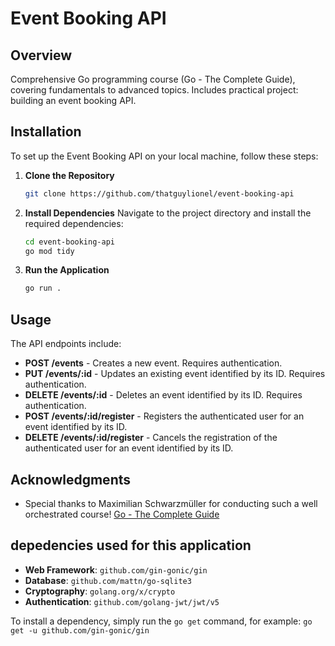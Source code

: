 # Event Booking API

## Overview

Comprehensive Go programming course (Go - The Complete Guide), covering fundamentals to advanced topics. Includes practical project: building an event booking API.

## Installation

To set up the Event Booking API on your local machine, follow these steps:

1. **Clone the Repository**

   ```sh
   git clone https://github.com/thatguylionel/event-booking-api
   ```

2. **Install Dependencies**
   Navigate to the project directory and install the required dependencies:

   ```sh
   cd event-booking-api
   go mod tidy
   ```

3. **Run the Application**

   ```sh
   go run .
   ```

## Usage

The API endpoints include:

- **POST /events** - Creates a new event. Requires authentication.
- **PUT /events/:id** - Updates an existing event identified by its ID. Requires authentication.
- **DELETE /events/:id** - Deletes an event identified by its ID. Requires authentication.
- **POST /events/:id/register** - Registers the authenticated user for an event identified by its ID.
- **DELETE /events/:id/register** - Cancels the registration of the authenticated user for an event identified by its ID.

## Acknowledgments

- Special thanks to Maximilian Schwarzmüller for conducting such a well orchestrated course! 
[Go - The Complete Guide
](https://www.udemy.com/course/go-the-complete-guide)

## depedencies used for this application

- **Web Framework**: `github.com/gin-gonic/gin`
- **Database**: `github.com/mattn/go-sqlite3`
- **Cryptography**: `golang.org/x/crypto`
- **Authentication**: `github.com/golang-jwt/jwt/v5`

To install a dependency, simply run the `go get` command, for example:
`go get -u github.com/gin-gonic/gin`
